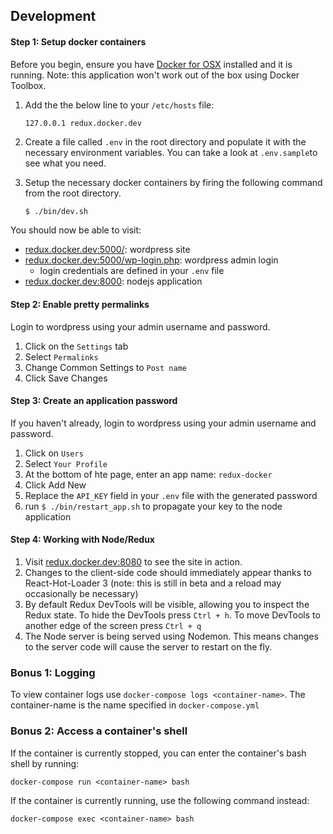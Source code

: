 ## Development
#### Step 1: Setup docker containers
Before you begin, ensure you have [Docker for OSX](https://docs.docker.com/engine/installation/mac/) installed and it is running.  Note: this application won't work out of the box using Docker Toolbox.

1. Add the the below line to your `/etc/hosts` file:
   ```
   127.0.0.1 redux.docker.dev
   ```

2. Create a file called `.env` in the root directory and populate it with the necessary environment variables.  You can take a look at `.env.sample`to see what you need.

3. Setup the necessary docker containers by firing the following command from the root directory.
   ```sh
   $ ./bin/dev.sh
   ```

You should now be able to visit:
* [redux.docker.dev:5000/](http://redux.docker.dev:5000): wordpress site
* [redux.docker.dev:5000/wp-login.php](http://redux.docker.dev:5000/wp-login.php): wordpress admin login
  * login credentials are defined in your `.env` file
* [redux.docker.dev:8000](http://redux.docker.dev:8000): nodejs application

#### Step 2: Enable pretty permalinks
Login to wordpress using your admin username and password.
1. Click on the `Settings` tab
2. Select `Permalinks`
3. Change Common Settings to `Post name`
4. Click Save Changes

#### Step 3: Create an application password
If you haven't already, login to wordpress using your admin username and password.
1. Click on `Users`
2. Select `Your Profile`
3. At the bottom of hte page, enter an app name: `redux-docker`
4. Click Add New
5. Replace the `API_KEY` field in your `.env` file with the generated password
6. run `$ ./bin/restart_app.sh` to propagate your key to the node application

####  Step 4: Working with Node/Redux
1. Visit [redux.docker.dev:8080](http://redux.docker.dev:8080/) to see the site in action.
2. Changes to the client-side code should immediately appear thanks to React-Hot-Loader 3 (note: this is still in beta and a reload may occasionally be necessary)
3. By default Redux DevTools will be visible, allowing you to inspect the Redux state.  To hide the DevTools press `Ctrl + h`.  To move DevTools to another edge of the screen press `Ctrl + q`
4. The Node server is being served using Nodemon.  This means changes to the server code will cause the server to restart on the fly.

### Bonus 1: Logging
To view container logs use `docker-compose logs <container-name>`.  The container-name is the name specified in `docker-compose.yml`

### Bonus 2: Access a container's shell
If the container is currently stopped, you can enter the container's bash shell by running:
```
docker-compose run <container-name> bash
```
If the container is currently running, use the following command instead:
```
docker-compose exec <container-name> bash
```
